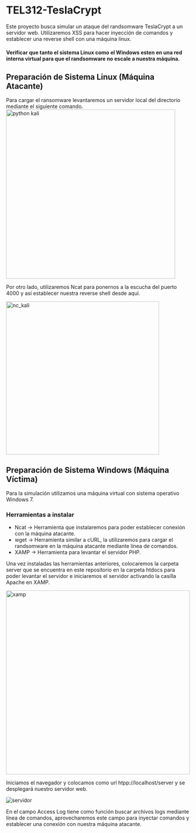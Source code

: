 # TEL312-TeslaCrypt
Este proyecto busca simular un ataque del randsomware TeslaCrypt a un servidor web. Utilizaremos XSS para hacer inyección de comandos y establecer una reverse shell con una máquina linux.

#### Verificar que tanto el sistema Linux como el Windows esten en una red interna virtual para que el randsomware no escale a nuestra máquina.

## Preparación de Sistema Linux (Máquina Atacante)
Para cargar el ransomware levantaremos un servidor local del directorio mediante el siguiente comando.
<img width="462" alt="python kali" src="https://user-images.githubusercontent.com/86903144/181142883-79a5eee6-e76d-4aba-b2c1-c4e4a2e7f2ea.png">

Por otro lado, utilizaremos Ncat para ponernos a la escucha del puerto 4000 y así establecer nuestra reverse shell desde aquí.

<img width="418" alt="nc_kali" src="https://user-images.githubusercontent.com/86903144/181143597-e9de6546-31f4-4e4f-bedc-2ac1d1b9f36c.png">

## Preparación de Sistema Windows (Máquina Víctima)
Para la simulación utilizamos una máquina virtual con sistema operativo Windows 7.
### Herramientas a instalar
- Ncat -> Herramienta que instalaremos para poder establecer conexión con la máquina atacante.
- wget -> Herramienta similar a cURL, la utilizaremos para cargar el randsomware en la máquina atacante mediante línea de comandos.
- XAMP -> Herramienta para levantar el servidor PHP.

Una vez instaladas las herramientas anteriores, colocaremos la carpeta server que se encuentra en este repositorio en la carpeta htdocs para poder levantar el servidor e iniciaremos el servidor activando la casilla Apache en XAMP.

<img width="502" alt="xamp" src="https://user-images.githubusercontent.com/86903144/181141451-7ad67aa9-b973-4c27-9b97-9f4e98508854.png">

Iniciamos el navegador y colocamos como url htpp://localhost/server y se desplegará nuestro servidor web.


![servidor](https://user-images.githubusercontent.com/86903144/181141782-7d6fc6c8-895b-474f-a29b-f86e79bcaeca.png)

En el campo Access Log tiene como función buscar archivos logs mediante línea de comandos, aprovecharemos este campo para inyectar comandos y establecer una conexión con nuestra máquina atacante.

